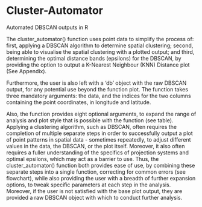 # Cluster-Automator
Automated DBSCAN outputs in R

The cluster_automator() function uses point data to simplify the process of: 
first, applying a DBSCAN algorithm to determine spatial clustering; 
second, being able to visualise the spatial clustering with a plotted output; 
and third, determining the optimal distance bands (epsilons) for the DBSCAN, by providing the option to output a K-Nearest Neighbour (KNN) Distance plot (See Appendix). 

Furthermore, the user is also left with a ‘db’ object with the raw DBSCAN output, for any potential use beyond the function plot.
The function takes three mandatory arguments: the data, and the indices for the two columns containing the point coordinates, in longitude and latitude. 

Also, the function provides eight optional arguments, to expand the range of analysis and plot style that is possible with the function (see table).
Applying a clustering algorithm, such as DBSCAN, often requires the completion of multiple separate steps in order to successfully output a plot of point patterns in spatial data - sometimes repeatedly, to adjust different values in the data, the DBSCAN, or the plot itself. 
Moreover, it also often requires a fuller understanding of the specifics of projection systems and optimal epsilons, which may act as a barrier to use. 
Thus, the cluster_automator() function both provides ease of use, by combining these separate steps into a single function, correcting for common errors (see flowchart), while also providing the user with a breadth of further expansion options, to tweak specific parameters at each step in the analysis. 
Moreover, if the user is not satisfied with the base plot output, they are provided a raw DBSCAN object with which to conduct further analysis.
